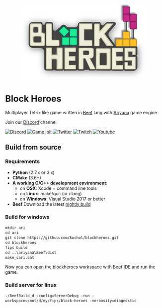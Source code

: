 <p align="center"><img src="blockheroes-logo.png"/></p>

# Block Heroes

Multiplayer Tetrix like game written in [Beef](https://www.beeflang.org/) lang with [Ariyana](https://github.com/kochol/ariyana) game engine

Join our [Discord](https://discord.gg/RmKWW45) channel

[![Discord](https://img.icons8.com/fluent/1x/discord-logo.png)](https://discord.gg/RmKWW45)
[![Game jolt](https://upload.wikimedia.org/wikipedia/en/thumb/c/c4/Game-jolt-logo.svg/200px-Game-jolt-logo.svg.png)](https://gamejolt.com/games/blockheroes/515039)
[![Twitter](https://cdn2.iconfinder.com/data/icons/social-media-2285/512/1_Twitter_colored_svg-64.png)](https://twitter.com/BlockHeroes)
[![Twitch](https://cdn2.iconfinder.com/data/icons/social-media-2285/512/1_Twitch_colored_svg-64.png)](https://www.twitch.tv/blockheroes)
[![Youtube](https://cdn2.iconfinder.com/data/icons/social-icon-3/512/social_style_3_youtube-64.png)](https://www.youtube.com/channel/UClMLFY20jWjCuZhvrhqLWew)

## Build from source

### Requirements

- **Python** (2.7.x or 3.x)
- **CMake** (3.6+)
- **A working C/C++ development environment**:
    - on **OSX**: Xcode + command line tools
    - on **Linux**: make/gcc (or clang)
    - on **Windows**: Visual Studio 2017 or better
- **Beef** Download the latest [nightly build](http://nightly.beeflang.org/BeefSetup.exe)

### Build for windows

```
mkdir ari
cd ari
git clone https://github.com/kochol/blockheroes.git
cd blockheroes
fips build
cd ..\ariyana\Beef\dist
make_cari.bat
```

Now you can open the blockheroes workspace with Beef IDE and run the game.

### Build server for linux

```
./BeefBuild_d -config=ServerDebug -run -workspace=/mnt/d/my/fips/block-heroes -verbosity=diagnostic
```